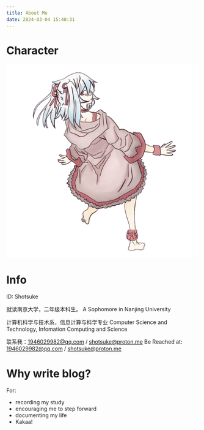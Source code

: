 ```yaml
---
title: About Me
date: 2024-03-04 15:40:31
---
```


# Character

![Yamane](../imgs/character/浅色重绘-透明背景.png)

# Info

ID: Shotsuke

就读南京大学，二年级本科生。
A Sophomore in Nanjing University

计算机科学与技术系，信息计算与科学专业
Computer Science and Technology, Infomation Computing and Science

联系我：1946029982@qq.com / shotsuke@proton.me
Be Reached at: 1946029982@qq.com / shotsuke@proton.me

# Why write blog?

For:
- recording my study
- encouraging me to step forward
- documenting my life
- Kakaa!